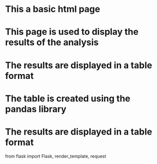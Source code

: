 # This a basic html page
# This page is used to display the results of the analysis
# The results are displayed in a table format
# The table is created using the pandas library
# The results are displayed in a table format
from flask import Flask, render_template, request

